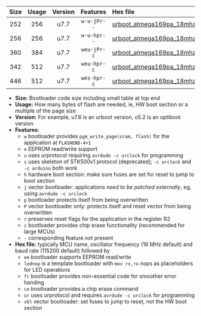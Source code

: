 |Size|Usage|Version|Features|Hex file|
|:-:|:-:|:-:|:-:|:--|
|252|256|u7.7|`w-u-jPr--`|[urboot_atmega169pa_18mhz432_38400bps_lednop_ur_vbl.hex](https://raw.githubusercontent.com/stefanrueger/urboot.hex/main/mcus/atmega169pa/fcpu_18mhz432/38400_bps/urboot_atmega169pa_18mhz432_38400bps_lednop_ur_vbl.hex)|
|256|256|u7.7|`w-u-hpr--`|[urboot_atmega169pa_18mhz432_38400bps_lednop_fr_ur.hex](https://raw.githubusercontent.com/stefanrueger/urboot.hex/main/mcus/atmega169pa/fcpu_18mhz432/38400_bps/urboot_atmega169pa_18mhz432_38400bps_lednop_fr_ur.hex)|
|360|384|u7.7|`weu-jPr-c`|[urboot_atmega169pa_18mhz432_38400bps_ee_lednop_fr_ce_ur_vbl.hex](https://raw.githubusercontent.com/stefanrueger/urboot.hex/main/mcus/atmega169pa/fcpu_18mhz432/38400_bps/urboot_atmega169pa_18mhz432_38400bps_ee_lednop_fr_ce_ur_vbl.hex)|
|342|512|u7.7|`weu-hpr-c`|[urboot_atmega169pa_18mhz432_38400bps_ee_lednop_fr_ce_ur.hex](https://raw.githubusercontent.com/stefanrueger/urboot.hex/main/mcus/atmega169pa/fcpu_18mhz432/38400_bps/urboot_atmega169pa_18mhz432_38400bps_ee_lednop_fr_ce_ur.hex)|
|446|512|u7.7|`wes-hpr-c`|[urboot_atmega169pa_18mhz432_38400bps_ee_lednop_fr_ce.hex](https://raw.githubusercontent.com/stefanrueger/urboot.hex/main/mcus/atmega169pa/fcpu_18mhz432/38400_bps/urboot_atmega169pa_18mhz432_38400bps_ee_lednop_fr_ce.hex)|

- **Size:** Bootloader code size including small table at top end
- **Usage:** How many bytes of flash are needed, ie, HW boot section or a multiple of the page size
- **Version:** For example, u7.6 is an urboot version, o5.2 is an optiboot version
- **Features:**
  + `w` bootloader provides `pgm_write_page(sram, flash)` for the application at `FLASHEND-4+1`
  + `e` EEPROM read/write support
  + `u` uses urprotocol requiring `avrdude -c urclock` for programming
  + `s` uses skeleton of STK500v1 protocol (deprecated); `-c urclock` and `-c arduino` both work
  + `h` hardware boot section: make sure fuses are set for reset to jump to boot section
  + `j` vector bootloader: applications *need to be patched externally*, eg, using `avrdude -c urclock`
  + `p` bootloader protects itself from being overwritten
  + `P` vector bootloader only: protects itself and reset vector from being overwritten
  + `r` preserves reset flags for the application in the register R2
  + `c` bootloader provides chip erase functionality (recommended for large MCUs)
  + `-` corresponding feature not present
- **Hex file:** typically MCU name, oscillator frequency (16 MHz default) and baud rate (115200 default) followed by
  + `ee` bootloader supports EEPROM read/write
  + `lednop` is a template bootloader with `mov rx,rx` nops as placeholders for LED operations
  + `fr` bootloader provides non-essential code for smoother error handing
  + `ce` bootloader provides a chip erase command
  + `ur` uses urprotocol and requires `avrdude -c urclock` for programming
  + `vbl` vector bootloader: set fuses to jump to reset, not the HW boot section
